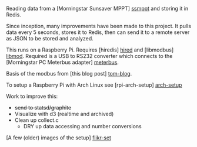 Reading data from a [Morningstar Sunsaver MPPT] [ssmppt] and storing it in Redis.

Since inception, many improvements have been made to this project. It pulls data every 5 seconds, stores it to Redis, then can send it to a remote server as JSON to be stored and analyzed.

This runs on a Raspberry Pi. Requires [hiredis] [hired] and [libmodbus] [libmod]. Required is a USB to RS232 converter which connects to the [Morningstar PC Meterbus adapter] [meterbus].

Basis of the modbus from [this blog post] [tom-blog].

To setup a Raspberry Pi with Arch Linux see [rpi-arch-setup] [arch-setup]

Work to improve this:

- ~~send to statsd/graphite~~
- Visualize with d3 (realtime and archived)
- Clean up collect.c
  - DRY up data accessing and number conversions

[A few (older) images of the setup] [flikr-set]

[tom-blog]: http://westyd1982.wordpress.com/2010/03/26/linux-and-mac-os-x-software-to-read-data-from-the-sunsaver-mppt-using-modbus/

[hired]: https://github.com/redis/hiredis

[libmod]: https://github.com/stephane/libmodbus

[flikr-set]: http://www.flickr.com/photos/bfosh/sets/72157637640405973/

[my-blog]: http://www.gingilipino.com/brian/solar-data-collection.html

[solar-collector]: https://github.com/crakalakin/solar-collector

[arch-setup]: https://github.com/crakalakin/modbus-redis/blob/master/rpi-arch-setup.md

[ssmppt]: http://www.morningstarcorp.com/products/sunsaver-mppt/

[meterbus]: http://www.morningstarcorp.com/products/pc-meterbus-adapter/
